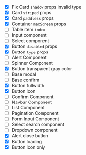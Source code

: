 - [x] Fix Card `shadow` props invalid type
- [x] Card `striped` props
- [x] Card `paddless` props
- [x] Container `maxScreen` props
- [ ] Table item `index` 
- [ ] Input component
- [ ] Select component
- [x] Button `disabled` props
- [x] Button `type` props
- [ ] Alert Component
- [ ] Spinner Component
- [x] Button transparent gray color
- [ ] Base modal
- [ ] Base confirm
- [x] Button fullwidth
- [x] Button icon
- [ ] Confirm Component
- [ ] Navbar Component
- [ ] List Component
- [ ] Pagination Component
- [ ] Form Input Component
- [ ] Select search component
- [ ] Dropdown component
- [x] Alert close button
- [x] Button loading
- [x] Button icon only
